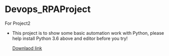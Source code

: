 # Devops_RPAProject
For Project2
* This project is to show some basic automation work with Python, please help install Python 3.6 above and editor before you try!

  [Downlaod link](https://www.python.org/downloads/)
